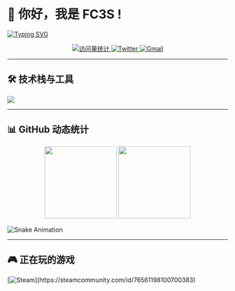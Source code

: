 # 👋 你好，我是 **FC3S** ! 
[![Typing SVG](https://readme-typing-svg.demolab.com?font=Fira+Code&weight=600&size=24&pause=1000&color=00F7A2&center=true&vCenter=true&width=435&lines=Full-Stack+Developer;Open+Source+Enthusiast;Tech+Explorer)](https://git.io/typing-svg)

<p align="center">
  <a href="https://github.com/MzFC3S">
    <img src="https://komarev.com/ghpvc/?username=MzFC3S&label=Profile%20Views&color=blueviolet&style=flat" alt="访问量统计" />
  </a>
  <a href="https://twitter.com/你的Twitter">
    <img src="https://img.shields.io/badge/-Twitter-1DA1F2?logo=twitter&logoColor=white" alt="Twitter" />
  </a>
  <a href="mailto:xgz9713@gmail.com">
    <img src="https://img.shields.io/badge/-Gmail-EA4335?logo=gmail&logoColor=white" alt="Gmail" />
  </a>
</p>

---

## 🛠️ 技术栈与工具
![](https://skillicons.dev/icons?i=python,java,js,react,nodejs,aws,docker,git,github,postgresql,linux,vscode)

---

## 📊 GitHub 动态统计

<!-- GitHub 统计卡片 -->
<div align="center">
  <img height="165" src="https://github-readme-stats.vercel.app/api?username=MzFC3S&show_icons=true&theme=dark&bg_color=0d1117&hide_border=true" />
  <img height="165" src="https://github-readme-stats.vercel.app/api/top-langs/?username=MzFC3S&layout=compact&theme=dark&bg_color=0d1117&hide_border=true" />
</div>

<!-- GitHub 连续贡献图 -->
![Snake Animation](https://raw.githubusercontent.com/MzFC3S/MzFC3S/main/github-contribution-grid-snake.svg)

---



## 🎮 正在玩的游戏
<!-- Steam 动态卡片 -->
[![Steam](https://img.shields.io/badge/Steam-76561198100700383](https://steamcommunity.com/profiles//games/?tab=all)?style=for-the-badge&logo=steam&logoColor=white)](https://steamcommunity.com/id/76561198100700383)
